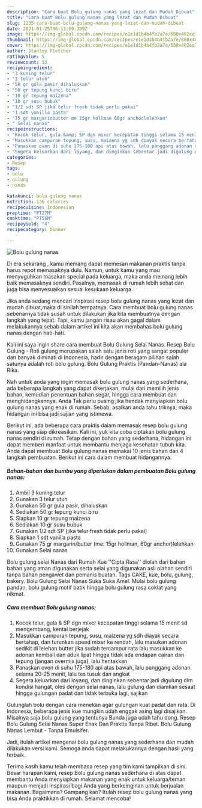 ```yaml
---
description: "Cara buat Bolu gulung nanas yang lezat dan Mudah Dibuat"
title: "Cara buat Bolu gulung nanas yang lezat dan Mudah Dibuat"
slug: 1235-cara-buat-bolu-gulung-nanas-yang-lezat-dan-mudah-dibuat
date: 2021-01-25T06:13:09.309Z
image: https://img-global.cpcdn.com/recipes/e1e1d1b4b4fb2a7e/680x482cq70/bolu-gulung-nanas-foto-resep-utama.jpg
thumbnail: https://img-global.cpcdn.com/recipes/e1e1d1b4b4fb2a7e/680x482cq70/bolu-gulung-nanas-foto-resep-utama.jpg
cover: https://img-global.cpcdn.com/recipes/e1e1d1b4b4fb2a7e/680x482cq70/bolu-gulung-nanas-foto-resep-utama.jpg
author: Stanley Fletcher
ratingvalue: 5
reviewcount: 13
recipeingredient:
- "3 kuning telur"
- "3 telur utuh"
- "50 gr gula pasir dihaluskan"
- "50 gr tepung kunci biru"
- "10 gr tepung maizena"
- "10 gr susu bubuk"
- "1/2 sdt SP jika telur fresh tidak perlu pakai"
- "1 sdt vanilla pasta"
- "75 gr margarinbutter me 15gr hollman 60gr anchorlelehkan"
- " Selai nanas"
recipeinstructions:
- "Kocok telur, gula &amp; SP dgn mixer kecepatan tinggi selama 15 menit sd mengembang, kental berjejak"
- "Masukkan campuran tepung, susu, maizena yg sdh diayak secara bertahap, dan turunkan speed mixer ke rendah, lalu masukan adonan sedikit di lelehan butter jika sudah tercampur rata lalu masukkan ke adonan kembali dan aduk lipat hingga tidak ada endapan cairan dan tepung (jangan overmix juga), lalu hentakkan"
- "Panaskan oven di suhu 175-180 api atas bawah, lalu panggang adonan selama 20-25 menit, lalu tes tusuk dan angkat"
- "Segera keluarkan dari loyang, dan dinginkan sebentar jadi digulung dlm kondisi hangat, oles dengan selai nanas, lalu gulung dan diamkan sesaat hingga gulungan padat dan tidak terbuka lagi, sajikan"
categories:
- Resep
tags:
- bolu
- gulung
- nanas

katakunci: bolu gulung nanas 
nutrition: 136 calories
recipecuisine: Indonesian
preptime: "PT27M"
cooktime: "PT56M"
recipeyield: "4"
recipecategory: Dinner

---
```



![Bolu gulung nanas](https://img-global.cpcdn.com/recipes/e1e1d1b4b4fb2a7e/680x482cq70/bolu-gulung-nanas-foto-resep-utama.jpg)

Di era  sekarang , kamu memang dapat memesan makanan praktis tanpa harus repot memasaknya dulu. Namun, untuk kamu yang mau menyuguhkan masakan special pada keluarga, maka anda memang lebih baik memasaknya sendiri. Pasalnya, memasak di rumah lebih sehat dan juga bisa menyesuaikan sesuai kesukaan keluarga.

Jika anda sedang mencari inspirasi resep bolu gulung nanas yang lezat dan mudah dibuat,maka di sinilah tempatnya. Cara membuat bolu gulung nanas  sebenarnya tidak susah untuk dilakukan jika kita membuatnya dengan langkah yang tepat. Tapi, kamu jangan risau akan gagal dalam melakukannya 
sebab dalam artikel ini kita akan membahas bolu gulung nanas dengan hati-hati.  

Kali ini saya ingin share cara membuat Bolu Gulung Selai Nanas. Resep Bolu Gulung - Roti gulung merupakan salah satu jenis roti yang sangat populer dan banyak diminati di Indonesia, hadir dengan beragam pilihan salah satunya adalah roti bolu gulung. Bolu Gulung Praktis (Pandan-Nanas) ala Rika.

Nah untuk anda yang ingin memasak bolu gulung nanas yang sederhana, ada beberapa langkah yang dapat dikerjakan, mulai dari memilih jenis bahan, kemudian penentuan bahan segar, hingga cara membuat dan menghidangkannya. Anda Tak perlu pusing jika hendak menyiapkan bolu gulung nanas yang enak di rumah. Sebab, asalkan anda  tahu triknya, maka hidangan ini bisa jadi sajian yang istimewa.

Berikut ini, ada beberapa cara praktis  dalam memasak resep bolu gulung nanas yang siap dikreasikan. Kali ini, yuk kita coba ciptakan bolu gulung nanas sendiri di rumah. Tetap dengan bahan yang sederhana, hidangan ini dapat memberi manfaat untuk membantu menjaga kesehatan tubuh kita. Anda dapat membuat Bolu gulung nanas memakai 10 jenis bahan dan 4 langkah pembuatan. Berikut ini cara dalam membuat hidangannya.

<!--inarticleads1-->

##### Bahan-bahan dan bumbu yang diperlukan dalam pembuatan Bolu gulung nanas:

1. Ambil 3 kuning telur
1. Gunakan 3 telur utuh
1. Gunakan 50 gr gula pasir, dihaluskan
1. Sediakan 50 gr tepung kunci biru
1. Siapkan 10 gr tepung maizena
1. Sediakan 10 gr susu bubuk
1. Gunakan 1/2 sdt SP (jika telur fresh tidak perlu pakai)
1. Siapkan 1 sdt vanilla pasta
1. Gunakan 75 gr margarin/butter (me: 15gr hollman, 60gr anchor)lelehkan
1. Gunakan  Selai nanas


Bolu gulung selai Nanas dari Rumah Kue &#39;&#39;Cipta Rasa&#39;&#39; diolah dari bahan bahan yang aman digunakan serta selai yang digunakan asli olahan sendiri tanpa bahan pengawet dan pemanis buatan. Tags CAKE, kue, bolu, gulung, bakery. Bolu Gulung Selai Nanas Suka Suka Amel. Mulai bolu gulung pandan, bolu gulung motif batik hingga bolu gulung rasa coklat yang nikmat. 

<!--inarticleads2-->

##### Cara membuat Bolu gulung nanas:

1. Kocok telur, gula &amp; SP dgn mixer kecepatan tinggi selama 15 menit sd mengembang, kental berjejak
1. Masukkan campuran tepung, susu, maizena yg sdh diayak secara bertahap, dan turunkan speed mixer ke rendah, lalu masukan adonan sedikit di lelehan butter jika sudah tercampur rata lalu masukkan ke adonan kembali dan aduk lipat hingga tidak ada endapan cairan dan tepung (jangan overmix juga), lalu hentakkan
1. Panaskan oven di suhu 175-180 api atas bawah, lalu panggang adonan selama 20-25 menit, lalu tes tusuk dan angkat
1. Segera keluarkan dari loyang, dan dinginkan sebentar jadi digulung dlm kondisi hangat, oles dengan selai nanas, lalu gulung dan diamkan sesaat hingga gulungan padat dan tidak terbuka lagi, sajikan


Gulunglah bolu dengan cara menekan agar gulungan kuat padat dan rata. Di Indonesia, beberapa jenis kue mungkin udah enggak asing lagi disajikan. Misalnya saja bolu gulung yang tentunya Bunda juga udah tahu dong. Resep Bolu Gulung Selai Nanas Super Enak Dan Praktis Tanpa Ribet. Bolu Gulung Nanas Lembut - Tanpa Emulsifer. 

Jadi, itulah artikel mengenai  bolu gulung nanas  yang sederhana dan mudah dilakukan versi kami. Semoga anda dapat melakukannya dengan hasil yang terbaik. 

Terima kasih kamu telah membaca resep yang tim kami tampilkan di sini. Besar harapan kami, resep  Bolu gulung nanas sederhana di atas dapat membantu Anda menyiapkan makanan yang enak untuk keluarga/teman maupun menjadi inspirasi bagi Anda yang berkeinginan untuk berjualan makanan. Bagaimana? Gampang kan? Itulah resep bolu gulung nanas yang bisa Anda praktikkan di rumah. Selamat mencoba!

